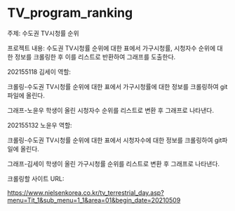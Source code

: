 # TV_program_ranking
주제: 수도권 TV시청률 순위

프로젝트 내용: 수도권 TV시청률 순위에 대한 표에서 가구시청률, 시청자수 순위에 대한 정보를 크롤링한 후 이를 리스트로 반환하여 그래프를 도출한다.

202155118 김세이 역할:

크롤링-수도권 TV시청률 순위에 대한 표에서 가구시청률에 대한 정보를 크롤링하여 git파일에 올린다.

그래프-노윤우 학생이 올린 시청자수 순위를 리스트로 변환 후 그래프로 나타낸다.

202155132 노윤우 역할:

크롤링-수도권 TV시청률 순위에 대한 표에서 시청자수에 대한 정보를 크롤링하여 git파일에 올린다.

그래프-김세이 학생이 올린 가구시청률 순위를 리스트로 변환 후 그래프로 나타낸다.

크롤링할 사이트 URL:

https://www.nielsenkorea.co.kr/tv_terrestrial_day.asp?menu=Tit_1&sub_menu=1_1&area=01&begin_date=20210509
